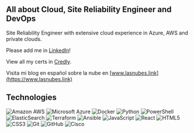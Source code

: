 ## All about Cloud, Site Reliability Engineer and DevOps

Site Reliability Engineer with extensive cloud experience in Azure, AWS and private clouds.

Please add me in [LinkedIn](https://www.linkedin.com/in/jorgeecsilva/)!

View all my certs in [Credly](https://www.credly.com/users/jorge-carrillo-silva/badges).

Visita mi blog en español sobre la nube en [www.lasnubes.link](https://www.lasnubes.link)

## Technologies

![Amazon AWS](https://img.shields.io/badge/Amazon%20AWS-232F3E?style=flat-square&logo=amazon-aws)
![Microsoft Azure](https://img.shields.io/badge/Microsoft%20Azure-232F7E?style=flat-square&logo=microsoft-azure)
![Docker](https://img.shields.io/badge/-Docker-black?style=flat-square&logo=docker)
![Python](https://img.shields.io/badge/-Python-ffd43b?style=flat-square&logo=Python)
![PowerShell](https://img.shields.io/badge/-PowerShell-1a3869?style=flat-square&logo=PowerShell)
![ElasticSearch](https://img.shields.io/badge/-ElasticSearch-005571?style=flat-square&logo=elasticsearch)
![Terraform](https://img.shields.io/badge/-Terraform-5f43e9?style=flat-square&logo=terraform)
![Ansible](https://img.shields.io/badge/-Ansible-red?style=flat-square&logo=ansible)
![JavaScript](https://img.shields.io/badge/-JavaScript-black?style=flat-square&logo=javascript)
![React](https://img.shields.io/badge/-React-303846?style=flat-square&logo=react)
![HTML5](https://img.shields.io/badge/-HTML5-E34F26?style=flat-square&logo=html5&logoColor=white)
![CSS3](https://img.shields.io/badge/-CSS3-1572B6?style=flat-square&logo=css3)
![Git](https://img.shields.io/badge/-Git-black?style=flat-square&logo=git)
![GitHub](https://img.shields.io/badge/-GitHub-181717?style=flat-square&logo=github)
![Cisco](https://img.shields.io/badge/-Cisco-white?style=flat-square&logo=cisco)
